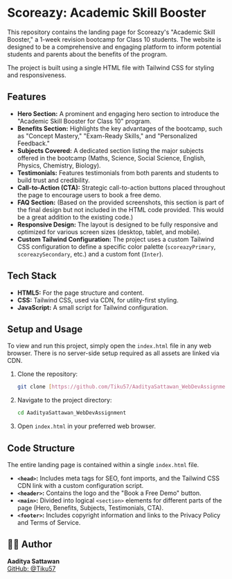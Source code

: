 # Scoreazy: Academic Skill Booster

This repository contains the landing page for Scoreazy's "Academic Skill Booster," a 1-week revision bootcamp for Class 10 students. The website is designed to be a comprehensive and engaging platform to inform potential students and parents about the benefits of the program.

The project is built using a single HTML file with Tailwind CSS for styling and responsiveness.

## Features

-   **Hero Section:** A prominent and engaging hero section to introduce the "Academic Skill Booster for Class 10" program.
-   **Benefits Section:** Highlights the key advantages of the bootcamp, such as "Concept Mastery," "Exam-Ready Skills," and "Personalized Feedback."
-   **Subjects Covered:** A dedicated section listing the major subjects offered in the bootcamp (Maths, Science, Social Science, English, Physics, Chemistry, Biology).
-   **Testimonials:** Features testimonials from both parents and students to build trust and credibility.
-   **Call-to-Action (CTA):** Strategic call-to-action buttons placed throughout the page to encourage users to book a free demo.
-   **FAQ Section:** (Based on the provided screenshots, this section is part of the final design but not included in the HTML code provided. This would be a great addition to the existing code.)
-   **Responsive Design:** The layout is designed to be fully responsive and optimized for various screen sizes (desktop, tablet, and mobile).
-   **Custom Tailwind Configuration:** The project uses a custom Tailwind CSS configuration to define a specific color palette (`scoreazyPrimary`, `scoreazySecondary`, etc.) and a custom font (`Inter`).

## Tech Stack

-   **HTML5:** For the page structure and content.
-   **CSS:** Tailwind CSS, used via CDN, for utility-first styling.
-   **JavaScript:** A small script for Tailwind configuration.

## Setup and Usage

To view and run this project, simply open the `index.html` file in any web browser. There is no server-side setup required as all assets are linked via CDN.

1.  Clone the repository:
    ```bash
    git clone [https://github.com/Tiku57/AadityaSattawan_WebDevAssignment.git](https://github.com/Tiku57/AadityaSattawan_WebDevAssignment.git)
    ```
2.  Navigate to the project directory:
    ```bash
    cd AadityaSattawan_WebDevAssignment
    ```
3.  Open `index.html` in your preferred web browser.

## Code Structure

The entire landing page is contained within a single `index.html` file.

-   **`<head>`:** Includes meta tags for SEO, font imports, and the Tailwind CSS CDN link with a custom configuration script.
-   **`<header>`:** Contains the logo and the "Book a Free Demo" button.
-   **`<main>`:** Divided into logical `<section>` elements for different parts of the page (Hero, Benefits, Subjects, Testimonials, CTA).
-   **`<footer>`:** Includes copyright information and links to the Privacy Policy and Terms of Service.

## 🙋‍♂️ Author

**Aaditya Sattawan**  
[GitHub: @Tiku57](https://github.com/Tiku57)
